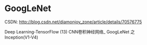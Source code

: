 # GoogLeNet

CSDN: http://blog.csdn.net/diamonjoy_zone/article/details/70576775

Deep Learning-TensorFlow (13) CNN卷积神经网络_ GoogLeNet 之 Inception(V1-V4)
